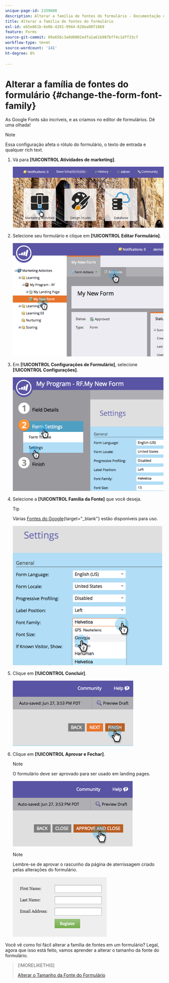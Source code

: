 ```yaml
---
unique-page-id: 2359608
description: Alterar a família de fontes do formulário - Documentação do Marketo - Documentação do produto
title: Alterar a família de fontes do formulário
exl-id: eb5e861b-6e0b-4291-9944-828ea00f1869
feature: Forms
source-git-commit: 09a656c3a0d0002edfa1a61b987bff4c1dff33cf
workflow-type: tm+mt
source-wordcount: '141'
ht-degree: 8%

---
```


# Alterar a família de fontes do formulário {#change-the-form-font-family}

As Google Fonts são incríveis, e as criamos no editor de formulários. Dê uma olhada!

>[!NOTE]
>
>Essa configuração afeta o rótulo do formulário, o texto de entrada e qualquer rich text.

1. Vá para **[!UICONTROL Atividades de marketing]**.

   ![](assets/login-marketing-activities.png)

1. Selecione seu formulário e clique em **[!UICONTROL Editar Formulário]**.

   ![](assets/image2014-9-15-15-3a47-3a27.png)

1. Em **[!UICONTROL Configurações de Formulário]**, selecione **[!UICONTROL Configurações]**.

   ![](assets/image2014-9-15-15-3a47-3a56.png)

1. Selecione a **[!UICONTROL Família da Fonte]** que você deseja.

   >[!TIP]
   >
   >Várias [Fontes do Google](https://fonts.google.com/){target="_blank"} estão disponíveis para uso.

   ![](assets/image2014-9-15-16-3a0-3a8.png)

1. Clique em **[!UICONTROL Concluir]**.

   ![](assets/image2014-9-15-16-3a0-3a15.png)

1. Clique em **[!UICONTROL Aprovar e Fechar]**.

   >[!NOTE]
   >
   >O formulário deve ser aprovado para ser usado em landing pages.

   ![](assets/image2014-9-15-16-3a1-3a28.png)

   >[!NOTE]
   >
   >Lembre-se de aprovar o rascunho da página de aterrissagem criado pelas alterações do formulário.

   ![](assets/image2014-9-15-16-3a2-3a1.png)

Você vê como foi fácil alterar a família de fontes em um formulário? Legal, agora que isso está feito, vamos aprender a alterar o tamanho da fonte do formulário.

>[!MORELIKETHIS]
>
>[Alterar o Tamanho da Fonte do Formulário](/help/marketo/product-docs/demand-generation/forms/form-design/change-the-form-font-size.md)
